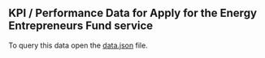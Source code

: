 ## KPI / Performance Data for Apply for the Energy Entrepreneurs Fund service

To query this data open the [data.json](data.json) file.
